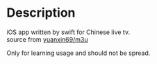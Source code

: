 Description
=======
iOS app written by swift for Chinese live tv.  
source from [yuanxin69/m3u](https://github.com/yuanxin69/m3u)  

Only for learning usage and should not be spread.
